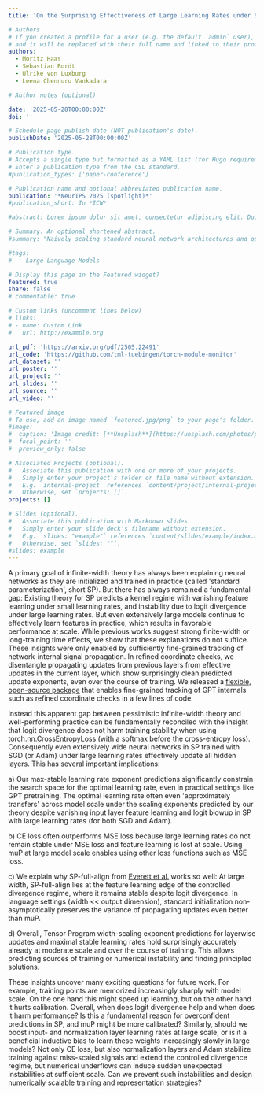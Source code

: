 ```yaml
---
title: 'On the Surprising Effectiveness of Large Learning Rates under Standard Width Scaling'

# Authors
# If you created a profile for a user (e.g. the default `admin` user), write the username (folder name) here
# and it will be replaced with their full name and linked to their profile.
authors:
  - Moritz Haas
  - Sebastian Bordt
  - Ulrike von Luxburg
  - Leena Chennuru Vankadara

# Author notes (optional)

date: '2025-05-28T00:00:00Z'
doi: ''

# Schedule page publish date (NOT publication's date).
publishDate: '2025-05-28T00:00:00Z'

# Publication type.
# Accepts a single type but formatted as a YAML list (for Hugo requirements).
# Enter a publication type from the CSL standard.
#publication_types: ['paper-conference']

# Publication name and optional abbreviated publication name.
publication: '*NeurIPS 2025 (spotlight)*'
#publication_short: In *ICW*

#abstract: Lorem ipsum dolor sit amet, consectetur adipiscing elit. Duis posuere tellus ac convallis placerat. Proin tincidunt magna sed ex sollicitudin condimentum. Sed ac faucibus dolor, scelerisque sollicitudin nisi. Cras purus urna, suscipit quis sapien eu, pulvinar tempor diam. Quisque risus orci, mollis id ante sit amet, gravida egestas nisl. Sed ac tempus magna. Proin in dui enim. Donec condimentum, sem id dapibus fringilla, tellus enim condimentum arcu, nec volutpat est felis vel metus. Vestibulum sit amet erat at nulla eleifend gravida.

# Summary. An optional shortened abstract.
#summary: "Naively scaling standard neural network architectures and optimization algorithms loses desirable properties such as feature learning in large models (see the Tensor Program series by Greg Yang et al.). We show the same for sharpness aware minimization (SAM) algorithms: There exists a unique nontrivial width-dependent and layerwise perturbation scaling for SAM that effectively perturbs all layers and provides in width-independent dynamics. A crucial practical benefit is transfer of optimal learning rate and perturbation radius jointly across model scales. In a second paper, we show that for the popular Mamba architecture, the maximal update parameterization and its related spectral scaling condition fail to induce the correct scaling properties, due to Mambas structured Hippo matrix and its selection mechanism. We derive the correct scaling using random matrix theory that necessarily goes beyond the Tensor Programs framework."

#tags:
#  - Large Language Models

# Display this page in the Featured widget?
featured: true
share: false
# commentable: true

# Custom links (uncomment lines below)
# links:
# - name: Custom Link
#   url: http://example.org

url_pdf: 'https://arxiv.org/pdf/2505.22491'
url_code: 'https://github.com/tml-tuebingen/torch-module-monitor'
url_dataset: ''
url_poster: ''
url_project: ''
url_slides: ''
url_source: ''
url_video: ''

# Featured image
# To use, add an image named `featured.jpg/png` to your page's folder.
#image:
#  caption: 'Image credit: [**Unsplash**](https://unsplash.com/photos/pLCdAaMFLTE)'
#  focal_point: ''
#  preview_only: false

# Associated Projects (optional).
#   Associate this publication with one or more of your projects.
#   Simply enter your project's folder or file name without extension.
#   E.g. `internal-project` references `content/project/internal-project/index.md`.
#   Otherwise, set `projects: []`.
projects: []

# Slides (optional).
#   Associate this publication with Markdown slides.
#   Simply enter your slide deck's filename without extension.
#   E.g. `slides: "example"` references `content/slides/example/index.md`.
#   Otherwise, set `slides: ""`.
#slides: example
---
```


A primary goal of infinite-width theory has always been explaining neural networks as they are initialized and trained in practice (called 'standard parameterization', short SP). But there has always remained a fundamental gap: Existing theory for SP predicts a kernel regime with vanishing feature learning under small learning rates, and instability due to logit divergence under large learning rates. But even extensively large models continue to effectively learn features in practice, which results in favorable performance at scale. While previous works suggest strong finite-width or long-training time effects, we show that these explanations do not suffice. These insights were only enabled by sufficiently fine-grained tracking of network-internal signal propagation. In refined coordinate checks, we disentangle propagating updates from previous layers from effective updates in the current layer, which show surprisingly clean predicted update exponents, even over the course of training. We released a [flexible, open-source package](https://github.com/tml-tuebingen/torch-module-monitor) that enables fine-grained tracking of GPT internals such as refined coordinate checks in a few lines of code.

Instead this apparent gap between pessimistic infinite-width theory and well-performing practice can be fundamentally reconciled with the insight that logit divergence does not harm training stability when using torch.nn.CrossEntropyLoss (with a softmax before the cross-entropy loss). Consequently even extensively wide neural networks in SP trained with SGD (or Adam) under large learning rates effectively update all hidden layers. This has several important implications:

a) Our max-stable learning rate exponent predictions significantly constrain the search space for the optimal learning rate, even in practical settings like GPT pretraining. The optimal learning rate often even 'approximately transfers' across model scale under the scaling exponents predicted by our theory despite vanishing input layer feature learning and logit blowup in SP with large learning rates (for both SGD and Adam).

b) CE loss often outperforms MSE loss because large learning rates do not remain stable under MSE loss and feature learning is lost at scale. Using muP at large model scale enables using other loss functions such as MSE loss.

c) We explain why SP-full-align from [Everett et al.](https://arxiv.org/pdf/2407.05872) works so well: At large width, SP-full-align lies at the feature learning edge of the controlled divergence regime, where it remains stable despite logit divergence. In language settings (width << output dimension), standard initialization non-asymptotically preserves the variance of propagating updates even better than muP.

d) Overall, Tensor Program width-scaling exponent predictions for layerwise updates and maximal stable learning rates hold surprisingly accurately already at moderate scale and over the course of training. This allows predicting sources of training or numerical instability and finding principled solutions.

These insights uncover many exciting questions for future work. For example, training points are memorized increasingly sharply with model scale. On the one hand this might speed up learning, but on the other hand it hurts calibration. Overall, when does logit divergence help and when does it harm performance? Is this a fundamental reason for overconfident predictions in SP, and muP might be more calibrated? Similarly, should we boost input- and normalization layer learning rates at large scale, or is it a beneficial inductive bias to learn these weights increasingly slowly in large models? Not only CE loss, but also normalization layers and Adam stabilize training against miss-scaled signals and extend the controlled divergence regime, but numerical underflows can induce sudden unexpected instabilities at sufficient scale. Can we prevent such instabilities and design numerically scalable training and representation strategies?